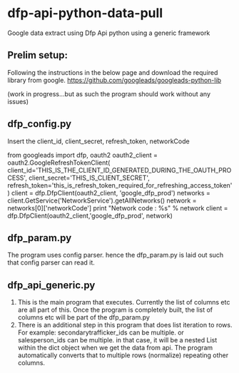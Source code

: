 dfp-api-python-data-pull
========================

Google data extract using Dfp Api python using a generic framework

Prelim setup:
--------------
Following the instructions in the below page and download the required library from google.
https://github.com/googleads/googleads-python-lib


(work in progress...but as such the program should work without any issues)

dfp_config.py
-------------
Insert the client_id, client_secret, refresh_token, networkCode

from googleads import dfp, oauth2
oauth2_client = oauth2.GoogleRefreshTokenClient(
        client_id='THIS_IS_THE_CLIENT_ID_GENERATED_DURING_THE_OAUTH_PROCESS',
        client_secret='THIS_IS_CLIENT_SECRET',
        refresh_token='this_is_refresh_token_required_for_refreshing_access_token'
       )
client = dfp.DfpClient(oauth2_client, 'google_dfp_prod')
networks = client.GetService('NetworkService').getAllNetworks()
network = networks[0]['networkCode']
print "Network code : %s" % network
client = dfp.DfpClient(oauth2_client,'google_dfp_prod', network)


dfp_param.py
-------------
The program uses config parser. hence the dfp_param.py is laid out such that config parser can read it.


dfp_api_generic.py
------------------

1. This is the main program that executes. Currently the list of columns etc are all part of this. Once the program is completely built, the list of columns etc will be part of the dfp_param.py
2. There is an additional step in this program that does list iteration to rows. For example: secondarytrafficker_ids can be multiple. or salesperson_ids can be multiple. in that case, it will be a nested List within the dict object when we get the data from api. The program automatically converts that to multiple rows (normalize) repeating other columns.
